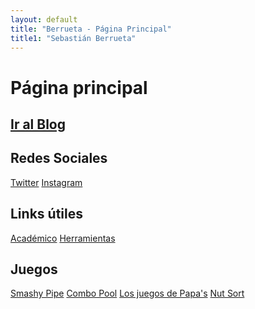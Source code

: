 ```yaml
---
layout: default
title: "Berrueta - Página Principal"
title1: "Sebastián Berrueta"
---
```


# Página principal
<div class="container-wrapper">
  
  <div class="custom-container">
    <h2><a href="https://blog.berrueta.xyz/">Ir al Blog</a></h2>
  </div>
  
</div>


<div class="container-wrapper">
  
  <div class="custom-container">
    <h2>Redes Sociales</h2>
    <div class="social-links">
      <a href="https://twitter.com/berruetx" class="social-btn twitter">Twitter</a>
      <a href="https://instagram.com/berruetx" class="social-btn instagram">Instagram</a>
    </div>
  </div>

  <div class="custom-container">
    <h2>Links útiles</h2>
    <div class="useful-links">
      <a href="https://academico.berrueta.xyz" class="useful-btn main-btn">Académico</a>
      <a href="https://tools.berrueta.xyz" class="useful-btn main-btn">Herramientas</a>
    </div>
  </div>

  <div class="custom-container">
    <h2>Juegos</h2>
    <div class="useful-links">
      <a href="/juegos/flappy/" class="game-btn flappy">Smashy Pipe</a>
      <a href="/juegos/combopool/" class="game-btn cpool">Combo Pool</a>
      <a href="/juegos/papas/" class="game-btn papas">Los juegos de Papa's</a>
      <a href="/juegos/nutsort/" class="game-btn nutsort">Nut Sort</a>
      <!--<a href="/juegos/tetris/" class="game-btn">Tetris</a>-->
    </div>
  </div>
</div>
